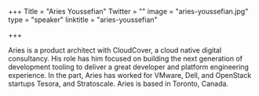 +++
Title = "Aries Youssefian"
Twitter = ""
image = "aries-youssefian.jpg"
type = "speaker"
linktitle = "aries-youssefian"

+++


Aries is a product architect with CloudCover, a cloud native digital consultancy. His role has him focused on building the next generation of development tooling to deliver a great developer and platform engineering experience. In the part, Aries has worked for VMware, Dell, and OpenStack startups Tesora, and Stratoscale. Aries is based in Toronto, Canada. 
